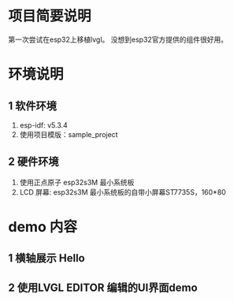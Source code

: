 # 项目简要说明

第一次尝试在esp32上移植lvgl。
没想到esp32官方提供的组件很好用。

# 环境说明

## 1 软件环境

1. esp-idf: v5.3.4
2. 使用项目模版：sample_project

## 2 硬件环境

1. 使用正点原子 esp32s3M 最小系统板
2. LCD 屏幕: esp32s3M 最小系统板的自带小屏幕ST7735S，160\*80

# demo 内容

## 1 横轴展示 Hello

## 2 使用LVGL EDITOR 编辑的UI界面demo
